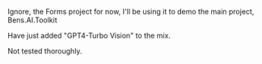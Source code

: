 
Ignore, the Forms project for now, I'll be using it to demo the main project, Bens.AI.Toolkit

Have just added "GPT4-Turbo Vision" to the mix.

Not tested thoroughly.